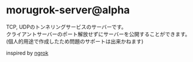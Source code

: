 # morugrok-server@alpha
TCP, UDPのトンネリングサービスのサーバーです。<br>
クライアントサーバーのポート解放せずにサーバーを公開することができます。<br>
(個人的用途で作成したため問題のサポートは出来かねます)

inspired by [ngrok](https://ngrok.com/)
